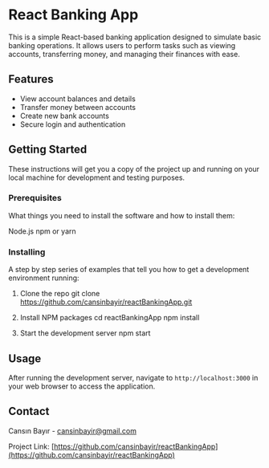 # React Banking App

This is a simple React-based banking application designed to simulate basic banking operations. It allows users to perform tasks such as viewing accounts, transferring money, and managing their finances with ease.

## Features

- View account balances and details
- Transfer money between accounts
- Create new bank accounts
- Secure login and authentication

## Getting Started

These instructions will get you a copy of the project up and running on your local machine for development and testing purposes.

### Prerequisites

What things you need to install the software and how to install them:

Node.js
npm or yarn


### Installing

A step by step series of examples that tell you how to get a development environment running:

1. Clone the repo
git clone https://github.com/cansinbayir/reactBankingApp.git

2. Install NPM packages
cd reactBankingApp
npm install

3. Start the development server
npm start

## Usage

After running the development server, navigate to `http://localhost:3000` in your web browser to access the application.



## Contact

Cansın Bayır - cansinbayir@gmail.com

Project Link: [https://github.com/cansinbayir/reactBankingApp](https://github.com/cansinbayir/reactBankingApp)
